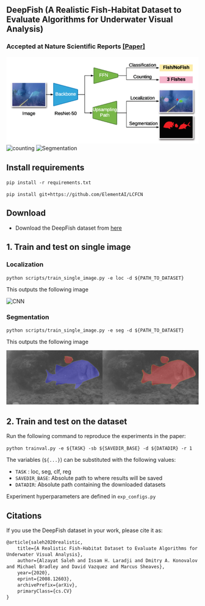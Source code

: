 

## DeepFish (A Realistic Fish-Habitat Dataset to Evaluate Algorithms for Underwater Visual Analysis) 

### Accepted at Nature Scientific Reports [[Paper]](https://www.nature.com/articles/s41598-020-71639-x)   

![CNN](docs/Figure_4.png)
![counting](docs/count.gif) 
![Segmentation](docs/seg.gif) 


## Install requirements
`pip install -r requirements.txt` 

`pip install git+https://github.com/ElementAI/LCFCN`

## Download

*  Download the DeepFish dataset from [here](https://cloudstor.aarnet.edu.au/plus/s/NfjObIhtUYO6332)

## 1. Train and test on single image

### Localization
```
python scripts/train_single_image.py -e loc -d ${PATH_TO_DATASET}
```

This outputs the following image 

![CNN](docs/single_image_loc.png)

### Segmentation

```
python scripts/train_single_image.py -e seg -d ${PATH_TO_DATASET}
```

This outputs the following image 

![CNN](docs/single_image_seg.png)

## 2. Train and test on the dataset

Run the following command to reproduce the experiments in the paper:

`python trainval.py -e ${TASK} -sb ${SAVEDIR_BASE} -d ${DATADIR} -r 1`

The variables (`${...}`) can be substituted with the following values:

* `TASK` : loc, seg, clf, reg
* `SAVEDIR_BASE`: Absolute path to where results will be saved
* `DATADIR`: Absolute path containing the downloaded datasets

Experiment hyperparameters are defined in `exp_configs.py`

## Citations

If you use the DeepFish dataset in your work, please cite it as:

```
@article{saleh2020realistic,
    title={A Realistic Fish-Habitat Dataset to Evaluate Algorithms for Underwater Visual Analysis},
    author={Alzayat Saleh and Issam H. Laradji and Dmitry A. Konovalov and Michael Bradley and David Vazquez and Marcus Sheaves},
    year={2020},
    eprint={2008.12603},
    archivePrefix={arXiv},
    primaryClass={cs.CV}
}
```
